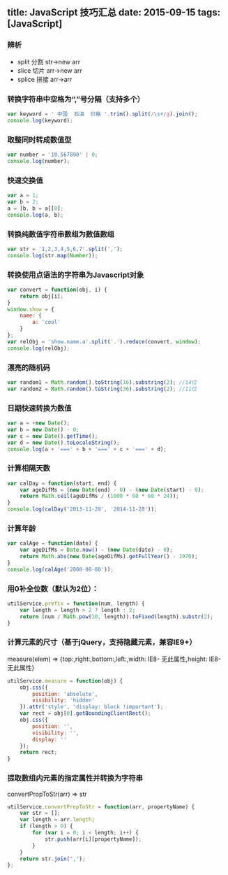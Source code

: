 title: JavaScript 技巧汇总
date: 2015-09-15
tags: [JavaScript]
---
### 辨析
* split 分割 str->new arr
* slice 切片 arr->new arr
* splice 拼接 arr->arr

### 转换字符串中空格为“,”号分隔（支持多个）
``` javascript
var keyword = ' 中国  石油  价格 '.trim().split(/\s+/g).join();
console.log(keyword);
```
### 取整同时转成数值型
``` javascript
var number = '10.567890' | 0;
console.log(number);
```
### 快速交换值
``` javascript
var a = 1;
var b = 2;
a = [b, b = a][0];
console.log(a, b);
```
### 转换纯数值字符串数组为数值数组
``` javascript
var str = '1,2,3,4,5,6,7'.split(',');
console.log(str.map(Number));
```
### 转换使用点语法的字符串为Javascript对象
``` javascript
var convert = function(obj, i) {
    return obj[i];
}
window.show = {
    name: {
        a: 'cool'
    }
};
var relObj = 'show.name.a'.split('.').reduce(convert, window);
console.log(relObj);
```
### 漂亮的随机码
``` javascript
var random1 = Math.random().toString(16).substring(2); //14位
var random2 = Math.random().toString(36).substring(2); //11位
```
### 日期快速转换为数值
``` javascript
var a = +new Date();
var b = new Date() - 0;
var c = new Date().getTime();
var d = new Date().toLocaleString();
console.log(a + '===' + b + '===' + c + '===' + d);
```
### 计算相隔天数
``` javascript
var calDay = function(start, end) {
    var ageDifMs = (new Date(end) - 0) - (new Date(start) - 0);
    return Math.ceil(ageDifMs / (1000 * 60 * 60 * 24));
}
console.log(calDay('2013-11-28', '2014-11-28'));
```
### 计算年龄
``` javascript
var calAge = function(date) {
    var ageDifMs = Date.now() - (new Date(date) - 0);
    return Math.abs(new Date(ageDifMs).getFullYear() - 1970);
}
console.log(calAge('2008-08-08'));
```
### 用0补全位数（默认为2位）：
``` javascript
utilService.prefix = function(num, length) {
    var length = length > 2 ? length : 2;
    return (num / Math.pow(10, length)).toFixed(length).substr(2);
}
```
### 计算元素的尺寸（基于jQuery，支持隐藏元素，兼容IE9+）
measure(elem) => {top:,right:,bottom:,left:,width: IE8- 无此属性,height: IE8- 无此属性}
``` javascript
utilService.measure = function(obj) {
    obj.css({
        position: 'absolute',
        visibility: 'hidden'
    }).attr('style', 'display: block !important');
    var rect = obj[0].getBoundingClientRect();
    obj.css({
        position: '',
        visibility: '',
        display: ''
    });
    return rect;
}
```
### 提取数组内元素的指定属性并转换为字符串
convertPropToStr(arr) => str
``` javascript
utilService.convertPropToStr = function(arr, propertyName) {
    var str = [];
    var length = arr.length;
    if (length > 0) {
        for (var i = 0; i < length; i++) {
            str.push(arr[i][propertyName]);
        }
    }
    return str.join(",");
};
```
